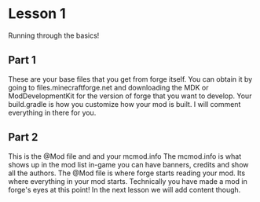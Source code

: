# Lesson 1
Running through the basics!
## Part 1
These are your base files that you get from forge itself. You can obtain it by going to files.minecraftforge.net and downloading the MDK or ModDevelopmentKit for the version of forge that you want to develop.
Your build.gradle is how you customize how your mod is built. I will comment everything in there for you.

## Part 2
This is the @Mod file and and your mcmod.info
The mcmod.info is what shows up in the mod list in-game you can have banners, credits and show all the authors.
The @Mod file is where forge starts reading your mod. Its where everything in your mod starts. Technically you have made a mod in forge's eyes at this point! In the next lesson we will add content though.